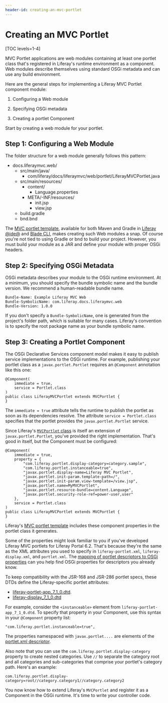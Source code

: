 ```yaml
---
header-id: creating-an-mvc-portlet
---
```


# Creating an MVC Portlet

[TOC levels=1-4]

MVC Portlet applications are web modules containing at least one portlet class
that's registered in Liferay's runtime environment as a component. Web modules
describe themselves using standard OSGi metadata and can use any build
environment.

Here are the general steps for implementing a Liferay MVC Portlet component
module: 

1. Configuring a Web module

2. Specifying OSGi metadata

3. Creating a portlet Component

Start by creating a web module for your portlet. 

## Step 1: Configuring a Web Module

The folder structure for a web module generally follows this pattern: 

-   docs.liferaymvc.web/
    -   src/main/java/
        -   com/liferay/docs/liferaymvc/web/portlet/LiferayMVCPortlet.java
    -   src/main/resources/
        -   content/
            -   Language.properties
        -   META/-INF/resources/
            -   init.jsp
            -   view.jsp
    -   build.gradle
    -   bnd.bnd

The [MVC portlet template](/docs/7-1/reference/-/knowledge_base/r/using-the-mvc-portlet-template),
available for both Maven and Gradle in [Liferay @ide@](/docs/7-1/tutorials/-/knowledge_base/t/liferay-ide)
and [Blade CLI](/docs/7-1/tutorials/-/knowledge_base/t/blade-cli),
makes creating such Web modules a snap. Of course you're not tied to using
Gradle or bnd to build your project. However, you must build your module as
a JAR and define your module with proper OSGi headers. 

## Step 2: Specifying OSGi Metadata

OSGi metadata describes your module to the OSGi runtime environment. At
a minimum, you should specify the bundle symbolic name and the bundle version.
We recommend a human-readable bundle name.

    Bundle-Name: Example Liferay MVC Web
    Bundle-SymbolicName: com.liferay.docs.liferaymvc.web
    Bundle-Version: 1.0.0

If you don't specify a `Bundle-SymbolicName`, one is generated from the
project's folder path, which is suitable for many cases. Liferay's convention is
to specify the root package name as your bundle symbolic name.

## Step 3: Creating a Portlet Component

The OSGi Declarative Services component model makes it easy to publish service
implementations to the OSGi runtime. For example, publishing your portlet class
as a `javax.portlet.Portlet` requires an `@Component` annotation like this one:

    @Component(
        immediate = true,
        service = Portlet.class
    )
    public class LiferayMVCPortlet extends MVCPortlet {
    }

The `immediate = true` attribute tells the runtime to publish the portlet as
soon as its dependencies resolve. The attribute `service = Portlet.class`
specifies that the portlet provides the `javax.portlet.Portlet` service. 

Since Liferay's
[`MVCPortlet` class](@platform-ref@/7.1-latest/javadocs/portal-kernel/com/liferay/portal/kernel/portlet/bridges/mvc/MVCPortlet.html)
is itself an extension of `javax.portlet.Portlet`, you've provided the right
implementation. That's good in itself, but the Component must be configured:

    @Component(
        immediate = true,
        property = {
            "com.liferay.portlet.display-category=category.sample",
            "com.liferay.portlet.instanceable=true",
            "javax.portlet.display-name=Liferay MVC Portlet",
            "javax.portlet.init-param.template-path=/",
            "javax.portlet.init-param.view-template=/view.jsp",
            "javax.portlet.name=MyMVCPortlet",
            "javax.portlet.resource-bundle=content.Language",
            "javax.portlet.security-role-ref=power-user,user"
        },
        service = Portlet.class
    )
    public class LiferayMVCPortlet extends MVCPortlet {
    }

Liferay's [MVC portlet template](/docs/7-1/reference/-/knowledge_base/r/using-the-mvc-portlet-template)
includes these component properties in the portlet class it generates. 

Some of the properties might look familiar to you if you've developed Liferay
MVC portlets for Liferay Portal 6.2. That's because they're the same as the XML
attributes you used to specify in `liferay-portlet.xml`, `liferay-display.xml`,
and `portlet.xml`. The 
[mapping of portlet descriptors to OSGi properties](/docs/7-1/reference/-/knowledge_base/r/portlet-descriptor-to-osgi-service-property-map)
can you help find OSGi properties for descriptors you already know. 

To keep compatibility with the JSR-168 and JSR-286 portlet specs, these DTDs
define the Liferay-specific portlet attributes:

- [liferay-portlet-app_7_1_0.dtd](@platform-ref@/7.1-latest/definitions/liferay-portlet-app_7_1_0.dtd.html). 
- [liferay-display_7_1_0.dtd](@platform-ref@/7.1-latest/definitions/liferay-display_7_1_0.dtd.html)

For example, consider the `<instanceable>` element from
`liferay-portlet-app_7_1_0.dtd`. To specify that property in your Component, use
this syntax in your `@Component` property list:

    "com.liferay.portlet.instanceable=true",

The properties namespaced with `javax.portlet....` are elements of the
[portlet.xml descriptor](http://java.sun.com/xml/ns/portlet/portlet-app_2_0.xsd).

Also note that you can use the `com.liferay.portlet.display-category` property
to create nested categories. Use `//` to separate the category root and all
categories and sub-categories that comprise your portlet's category path. Here's
an example:

    com.liferay.portlet.display-category=root//category.category1//category.category2
 
You now know how to extend Liferay's `MVCPortlet` and register it as a Component
in the OSGi runtime. It's time to write your controller code. 
